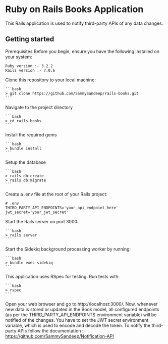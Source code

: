 # Ruby on Rails Books Application

This Rails application is used to notify third-party APIs of any data changes.

## Getting started

Prerequisites
Before you begin, ensure you have the following installed on your system:
   
    Ruby version :- 3.2.2
    Rails version :- 7.0.6

Clone this repository to your local machine:

    ```bash
    > git clone https://github.com/SammySandeep/rails-books.git
    ```

Navigate to the project directory

    ```bash
    > cd rails-books 
    ```

Install the required gems

    ```bash
    > bundle install 
    ```
    
Setup the database 

    ```bash
    > rails db:create
    > rails db:migrate
    ```

Create a .env file at the root of your Rails project:
    
    # .env
    THIRD_PARTY_API_ENDPOINTS='your_api_endpoint_here'
    jwt_secret='your_jwt_secret'

Start the Rails server on port 3000:

    ```bash
    > rails server
    ```  

Start the Sidekiq background processing worker by running:

    ```bash
    > bundle exec sidekiq
    ```

This application uses RSpec for testing. Run tests with:

    ```bash
    > rspec
    ```

Open your web browser and go to http://localhost:3000/. Now, whenever new data is stored or updated in the Book model, all configured endpoints (as per the THIRD_PARTY_API_ENDPOINTS environment variable) will be notified of the changes. You have to set the JWT secret environment variable, which is used to encode and decode the token. To notify the third-party APIs follow the documentation :- https://github.com/SammySandeep/Notification-API